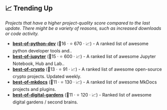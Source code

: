 ## 📈 Trending Up

_Projects that have a higher project-quality score compared to the last update. There might be a variety of reasons, such as increased downloads or code activity._

- <b><a href="https://github.com/ml-tooling/best-of-python-dev">best-of-python-dev</a></b> (🥇16 ·  ⭐ 670 · 📈) - A ranked list of awesome python developer tools and.. <code><img src="https://www.python.org/static/favicon.ico" style="display:inline;" width="13" height="13"></code>
- <b><a href="https://github.com/ml-tooling/best-of-jupyter">best-of-jupyter</a></b> (🥈15 ·  ⭐ 600 · 📈) - A ranked list of awesome Jupyter Notebook, Hub and Lab.. <code><img src="https://www.python.org/static/favicon.ico" style="display:inline;" width="13" height="13"></code>
- <b><a href="https://github.com/LukasMasuch/best-of-crypto">best-of-crypto</a></b> (🥇13 ·  ⭐ 91 · 📈) - A ranked list of awesome open-source crypto projects. Updated weekly.
- <b><a href="https://github.com/pawamoy/best-of-mkdocs">best-of-mkdocs</a></b> (🥇11 ·  ⭐ 130 · 📈) - A ranked list of awesome MkDocs projects and plugins.
- <b><a href="https://github.com/lyz-code/best-of-digital-gardens">best-of-digital-gardens</a></b> (🥇11 ·  ⭐ 120 · 📈) - Ranked list of awesome digital gardens / second brains.

